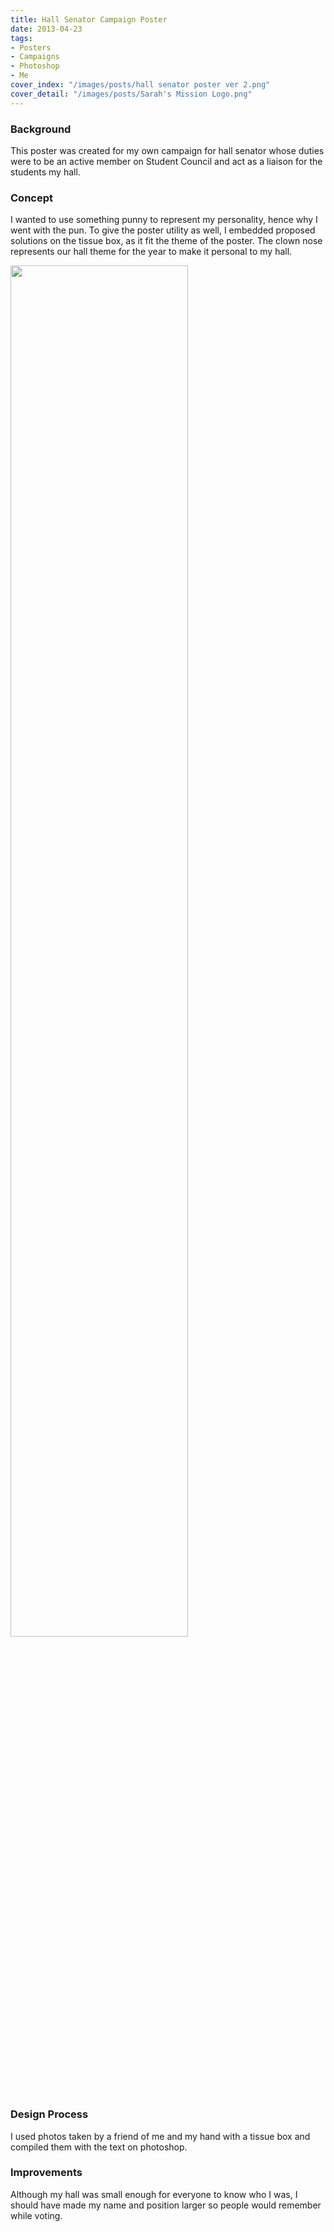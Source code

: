 ```yaml
---
title: Hall Senator Campaign Poster
date: 2013-04-23
tags:
- Posters
- Campaigns
- Photoshop
- Me
cover_index: "/images/posts/hall senator poster ver 2.png"
cover_detail: "/images/posts/Sarah's Mission Logo.png"
---
```

### Background
This poster was created for my own campaign for hall senator whose duties were to be an active member on Student Council and act as a liaison for the students my hall.

### Concept
I wanted to use something punny to represent my personality, hence why I went with the pun. To give the poster utility as well, I embedded proposed solutions on the tissue box, as it fit the theme of the poster. The clown nose represents our hall theme for the year to make it personal to my hall.

<img src="/images/posts/hall senator poster ver 2.png" style="width: 75%">

### Design Process
I used photos taken by a friend of me and my hand with a tissue box and compiled them with the text on photoshop.

### Improvements
Although my hall was small enough for everyone to know who I was, I should have made my name and position larger so people would remember while voting.